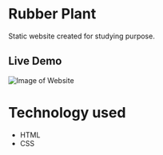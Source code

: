 # Rubber Plant

Static website created for studying purpose.

## Live Demo

<a href="https://walissoncom.github.io/plant/" target="_blank"></a>

![Image of Website](https://repository-images.githubusercontent.com/260175233/3611a780-0fc6-11eb-8d82-92c842b314f2)

# Technology used

- HTML
- CSS
